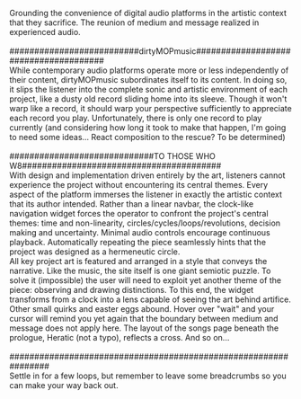 Grounding the convenience of digital audio platforms in the artistic context that they sacrifice. 
The reunion of medium and message realized in experienced audio. <br/> <br/> 
##########################dirtyMOPmusic###################################### <br/> 
While contemporary audio platforms operate more or less independently of their content, 
dirtyMOPmusic subordinates itself to its content. 
In doing so, it slips the listener into the complete sonic and artistic environment of each project, 
like a dusty old record sliding home into its sleeve. 
Though it won't warp like a record, it should warp your perspective sufficiently to appreciate each record you play. 
Unfortunately, there is only one record to play currently
(and considering how long it took to make that happen, I'm going to need some ideas... 
React composition to the rescue? To be determined) <br/> <br/> 
#############################TO THOSE WHO W8######################################## <br/> 
With design and implementation driven entirely by the art, 
listeners cannot experience the project without encountering its central themes. 
Every aspect of the platform immerses the listener in exactly the artistic context that its author intended. 
Rather than a linear navbar, the clock-like navigation widget forces the operator to confront the project's central themes: 
time and non-linearity, circles/cycles/loops/revolutions, decision making and uncertainty. 
Minimal audio controls encourage continuous playback. Automatically repeating the piece seamlessly hints that the project
was designed as a hermeneutic circle. <br/> 
All key project art is featured and arranged in a style that conveys the narrative. 
Like the music, the site itself is one giant semiotic puzzle. To solve it (impossible) the user will need to exploit yet another theme
of the piece: observing and drawing distinctions. To this end, the widget transforms from a clock into a lens capable of seeing the art behind artifice. 
Other small quirks and easter eggs abound. Hover over "wait" and your cursor will remind you yet again that the boundary between medium and message does not apply here. The layout of the songs page beneath the prologue, Heratic (not a typo), reflects a cross. And so on... <br/> <br/> 
################################################################<br/> 
Settle in for a few loops, but remember to leave some breadcrumbs so you can make your way back out. 
